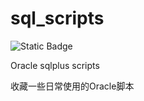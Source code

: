 # sql_scripts


![Static Badge](https://img.shields.io/badge/Author-HuangCN-blue)

Oracle sqlplus scripts

收藏一些日常使用的Oracle脚本
